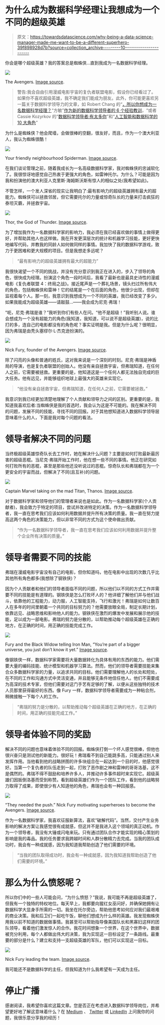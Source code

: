 # 为什么成为数据科学经理让我想成为一个不同的超级英雄

> 原文：<https://towardsdatascience.com/why-being-a-data-science-manager-made-me-want-to-be-a-different-superhero-39f898928d7b?source=collection_archive---------10----------------------->

你会是哪个超级英雄？我的答案总是蜘蛛侠…直到我成为一名数据科学经理。

![](img/0d1290e989cba8cf8ed822ab3b87f8f3.png)

The Avengers. [Image source](https://www.thevalueengineers.com/hats-off-marvel/).

> 警告:我会自由引用漫威电影宇宙的复仇者联盟电影，假设你已经看过了。如果你不喜欢超级英雄，我不确定我们能成为朋友。此外，你可能更喜欢另一篇关于数据科学领导力的文章，如 Robert Chang 的“[，所以你想成为一名数据科学经理？](https://medium.com/deliberate-data-science/so-you-want-become-a-data-science-manager-4ff9544e6827)“方敏”[作为新的数据科学领导者的 6 个经验教训](/6-lessons-learned-as-a-new-data-science-lead-7676a63e968b)，“或者 Cassie Kozyrkov 的“[数据科学领导者:有太多你](/data-science-leaders-there-are-too-many-of-you-37bff8088505)”和“[人工智能和数据科学的 10 大角色](https://hackernoon.com/top-10-roles-for-your-data-science-team-e7f05d90d961?source=post_page-----ff3031449e57----------------------)”

为什么是蜘蛛侠？他会爬墙，会做很棒的空翻，很友好，而且，作为一个澳大利亚人，我认为蜘蛛很酷！

![](img/55af2ab2cf609031bb8d5494b4b6e15f.png)

Your friendly neighbourhood Spiderman. [Image source](https://time.com/5256584/avengers-infinity-war-spider-man-iron-man/).

在我们谈论管理之前，随着我成长为一名高级数据科学家，我对蜘蛛侠的忠诚软化了。我很惊讶地感觉自己热衷于更强大的角色，如雷神托尔。为什么？可能是因为我和扮演他的澳大利亚人克里斯·海姆斯沃斯有惊人的相似之处(我希望如此)。

不管怎样，一个发人深省的现实让我明白了:最有影响力的超级英雄拥有最大的超能力。蜘蛛侠可以拯救邻居，但它需要托尔的力量或惊奇队长的力量来打击疯狂的泰坦灭霸，并拯救宇宙。

![](img/d3a120776f757b31e60b0fac6930aeb2.png)

Thor, the God of Thunder. [Image source](https://www.esquireme.com/content/36851-marvel-will-make-thor-4-both-chris-hemsworth-and-taika-waititi-will-return).

为了增加我作为一名数据科学家的影响力，我必须在我已经喜欢做的事情上做得更好，并帮助其他人也这样做。我在开发更深层次的统计和机器学习技能，更好更快地编写代码，并教我的同龄人如何做同样的事情。我加快了我的数据科学游戏，致力于更困难和更大规模的项目。但是我想走多远呢？

> “最有影响力的超级英雄拥有最大的超能力”

我很快渴望一个不同的挑战，并没有充分意识到我正在进入的，步入了领导的角色，很快成为经理。扮演这个角色一段时间后，我看了最新也是最具史诗性的漫威电影《复仇者联盟 4：终局之战》。接近尾声是一个葬礼场景，镜头扫过所有伟大的角色，包括蜘蛛侠和雷神！它的结尾是一个在后面的角色，他很少出现，但却在监视着每个人。那一刻，我意识到我想成为一个不同的英雄，我已经改变了多少。如果我能成为超级英雄——请敲鼓…——我会成为尼克·弗瑞！

“呃，尼克·弗瑞是谁？”我听到你们有些人在问。“他不是超级！”我听别人说。谁会想成为一个没有超能力的角色(我知道，我知道，可以说不是超级英雄)，说的比打的多，连自己的电影都没有的角色呢？事实证明是我。但是为什么呢？很明显，因为弗瑞是由秃头塞缪尔·L·杰克逊扮演的。

![](img/c7a280e110ec7f918999d7123c88239a.png)

Nick Fury, founder of the Avengers. [Image source](https://www.inverse.com/article/40315-captain-marvel-nick-fury-sam-jackson-eyepatch).

除了闪亮的头像和普通的姓氏，这对我来说是一个深刻的时刻。尼克·弗瑞是神盾局的导演，也是复仇者联盟的创始人。他没有亲自拯救宇宙，但弗瑞知道，在任何人之前，它需要被拯救。更重要的是，他知道这是一个任何人都无法独自完成的巨大任务。他有远见，并能够组织地球上最强大的英雄来实现它。

> “他没有亲自拯救宇宙，但弗瑞知道，在任何人之前，它需要被拯救。”

我意识到我已经更加清楚地理解了个人贡献和领导力之间的区别。更重要的是，我知道我喜欢后者:当蜘蛛侠是我的首选时，我会认为这是不可能的。我在解决不同的问题，发展不同的技能，寻找不同的回报。对于其他想知道进入数据科学领导层意味着什么的人，下面是我对每个问题的看法。

# 领导者解决不同的问题

当终极超级英雄惊奇队长去工作时，她在解决什么问题？主要是如何打败最新最厉害的超级恶棍。当尼克·弗瑞开始工作时，他在想一些不同的事情。他正在研究如何打败所有的恶棍，甚至是那些他还没听说过的恶棍。惊奇队长和弗瑞都在为一个更安全的宇宙而战，但解决了不同(且互补)的问题。

![](img/a6676de23bfc83dcdbbe13af18213cdc.png)

Captain Marvel taking on the mad Titan, Thanos. [Image source](https://www.reddit.com/r/marvelstudios/comments/bo6gu6/captain_marvel_vs_thanos/).

对于数据科学家和领导他们的管理者来说也是如此。作为一名数据科学家(个人贡献者)，我会致力于特定的项目，尝试并改进特定的决策。作为一名数据科学领导者，我一直在思考我们应该如何利用数据并提升所有决策的质量。我一直在努力提高这两个角色的决策能力，但以非常不同的方式为这个使命做出贡献。

> “作为一名数据科学领导者，我一直在思考我们应该如何利用数据并提升整个企业所有决策的质量。”

# 领导者需要不同的技能

弗瑞在漫威电影宇宙没有自己的电影，但你知道吗，他在电影中出现的次数几乎比其他所有角色都多(我想除了钢铁侠)？

因为个人贡献者和他们的领导者面临不同的问题，所以他们以不同的方式工作并需要不同的技能是有道理的。钢铁侠是怎么打败坏人的？他详细了解他们并与他们战斗，依靠他的工程能力，动力服，人工智能支持，飞行和激光！弗瑞是如何让数百人在多年的时间里朝着一个共同的目标努力的？他需要放眼全局，制定长期计划，依靠远见、战略思维和影响他人的能力。钢铁侠在激烈的爆发中发展和展示他的技能，足以成为一部电影。弗瑞的努力是分散的，以帮助推动每个超级英雄在正确的地方，在正确的时间，用正确的技能完成工作。

![](img/cdd996d1c7ce96f4edf702b70713c884.png)

Fury and the Black Widow telling Iron Man, “You’re part of a bigger universe, you just don’t know it yet.” [Image source](https://www.inverse.com/article/57450-black-widow-spoilers-nick-fury-samuel-l-jackson-interview).

像钢铁侠一样，数据科学家需要将大量数据转化为具体有用的东西的能力。他们需要大量的编码技能、统计模型和机器学习算法。然而，他们的领导者需要技能来集合众多数据科学家的力量，以追求共同的目标。他们需要理解他人的长处和短处，在不同的工作和沟通方式中灵活变通，并且能够无条件地信任他人。他们不需要成为高深的技术专家，但他们需要对这门手艺有足够的了解，以便从这些独特的技术人员那里获得最好的东西。像 Fury 一样，数据科学领导者需要成为一种粘合剂，稍微接触一下每个人的工作。

> “弗瑞的努力是分散的，以帮助推动每个超级英雄在正确的地方，在正确的时间，用正确的技能完成工作。”

# 领导者体验不同的奖励

解决不同的问题也意味着体验不同的回报。蜘蛛侠打倒一个坏人感觉很棒，但他也很兴奋只是测试他的新能力。很好玩！弗瑞看不到自己能跳多高，只能通过别人来发挥作用。当他看到他的战略拼图的许多块组合在一起达到一个目的时，他感觉很好。当第一个复仇者的队伍走到一起，打败了恶作剧之神和雷神的哥哥洛基，这不是偶然的。弗瑞不得不鼓励和培养许多人，并推动许多事件超时来实现它。超级英雄们因扳倒洛基而受到称赞。看到超级英雄们作为一个团队工作，看到他的战略努力取得了成果，即使很少有人知道他的角色，弗瑞也会有一种回报感。

![](img/4d0110833c4964be2cf82a5a0e26227e.png)

“They needed the push.” Nick Fury motivating superheroes to become the Avengers. [Image source](https://mtaa2mario.wordpress.com/2014/06/27/lighting-in-marvels-the-avengers/).

作为一名数据科学家，我喜欢征服新算法，喜欢“破解代码”。当然，交付产生业务影响的解决方案让我感觉很有成就感，但这并不是我进入这个领域的真正动机。作为一个领导者，我没有大锤或闪电来玩。只有通过团队合作才能实现的精心策划的影响是我的毒品。我的任务要求我跨越时间和人群分散精力去完成。当我的团队成功时，我会有一种成就感，因为我知道我帮助创造了他们需要的环境。

> “当我的团队取得成功时，我会有一种成就感，因为我知道我帮助创造了他们需要的环境。”

# 那么为什么愤怒呢？

所以你们中的一些人可能会问，“为什么愤怒？”我说，我可能不再是超级英雄了，但我有一个独特的特权地位。每天早上，我都要向猩红女巫问好，并确保她拥有让数据科学大显身手所需的一切。我坐在托尔旁边，帮助他思考如何应对我们最艰难的商业决策。我和后卫们一起吃午饭，聊他们想成为什么样的英雄。我发现蜘蛛侠用我以前不知道的数据做事情。我甚至可以帮助指导像美国队长和黑寡妇这样的团队领导，看着他们激发惊人的合作。我花时间想象一个世界，在这个世界中，数据被充分利用，每个人都做出伟大的决策，我为实现这一目标设定了一条路线。最重要的部分是什么？建立和支持一支超级英雄的军队，他们可以实现这一目标。

![](img/8f506b0bc319438bb843ac3e9cb82766.png)

Nick Fury leading the team. [Image source](http://collider.com/avengers-toy-images-nick-fury/).

我可能还不是数据科学的主任，但我知道为什么我希望有一天成为主任。

# 停止广播

感谢阅读，我希望你喜欢这篇文章。您是否正在考虑进入数据科学领导岗位，并希望更好地了解这意味着什么？在 [Medium](https://medium.com/@drsimonj?source=post_page---------------------------) 、 [Twitter](https://twitter.com/drsimonj?source=post_page---------------------------) 或 [LinkedIn](https://www.linkedin.com/in/drsimonj/?source=post_page---------------------------) 上问我你的问题，我很乐意分享我的经历！